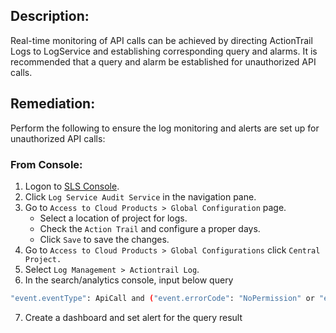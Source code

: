 ## Description:

Real-time monitoring of API calls can be achieved by directing ActionTrail Logs to LogService and establishing corresponding query and alarms. It is recommended that a query and alarm be established for unauthorized API calls.

## Remediation:

Perform the following to ensure the log monitoring and alerts are set up for unauthorized API calls:

### From Console:

1. Logon to [SLS Console](https://sls.console.aliyun.com/).
2. Click `Log Service Audit Service` in the navigation pane.
3. Go to `Access to Cloud Products > Global Configuration` page.
   - Select a location of project for logs.
   - Check the `Action Trail` and configure a proper days.
   - Click `Save` to save the changes.
4. Go to `Access to Cloud Products > Global Configurations` click `Central Project.`
5. Select `Log Management > Actiontrail Log`.
6. In the search/analytics console, input below query

```bash
"event.eventType": ApiCall and ("event.errorCode": "NoPermission" or "event.errorCode": "NoPermission.*" or "event.errorCode": "Forbidden" or "event.errorCode": "Forbbiden" or "event.errorCode": "Forbidden.*" or "event.errorCode": "InvalidAccessKeyId" or "event.errorCode": "InvalidAccessKeyId.*" or "event.errorCode": "InvalidSecurityToken" or "event.errorCode": "InvalidSecurityToken.*" or "event.errorCode": "SignatureDoesNotMatch" or "event.errorCode": "InvalidAuthorization" or "event.errorCode": "AccessForbidden" or "event.errorCode": "NotAuthorized") | select count(1) as cnt
```

7. Create a dashboard and set alert for the query result